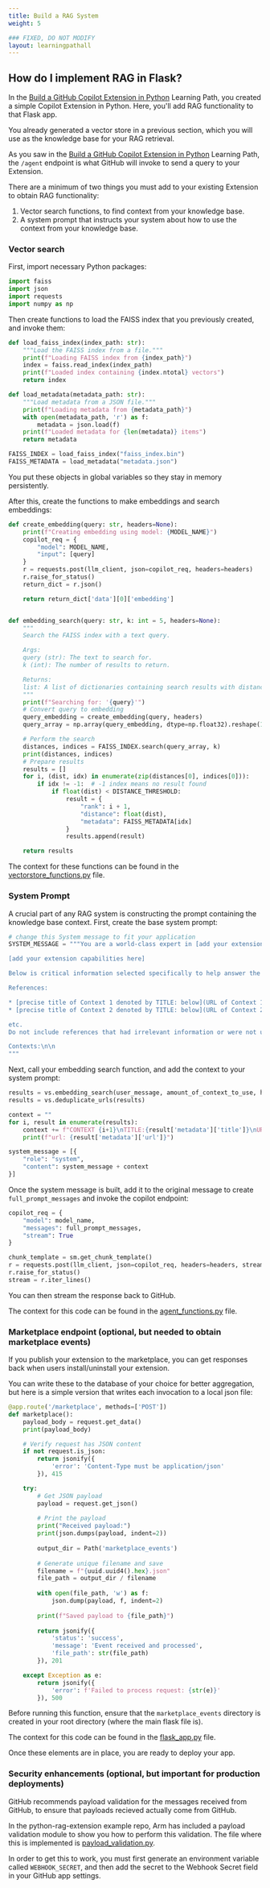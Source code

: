 ```yaml
---
title: Build a RAG System
weight: 5

### FIXED, DO NOT MODIFY
layout: learningpathall
---
```


## How do I implement RAG in Flask?

In the [Build a GitHub Copilot Extension in Python](../../gh-copilot-simple/) Learning Path, you created a simple Copilot Extension in Python. Here, you'll add RAG functionality to that Flask app.

You already generated a vector store in a previous section, which you will use as the knowledge base for your RAG retrieval.

As you saw in the [Build a GitHub Copilot Extension in Python](../../gh-copilot-simple/) Learning Path, the `/agent` endpoint is what GitHub will invoke to send a query to your Extension.

There are a minimum of two things you must add to your existing Extension to obtain RAG functionality:

1. Vector search functions, to find context from your knowledge base.
2. A system prompt that instructs your system about how to use the context from your knowledge base.

### Vector search

First, import necessary Python packages:

```Python
import faiss
import json
import requests
import numpy as np
```

Then create functions to load the FAISS index that you previously created, and invoke them:

```Python
def load_faiss_index(index_path: str):
    """Load the FAISS index from a file."""
    print(f"Loading FAISS index from {index_path}")
    index = faiss.read_index(index_path)
    print(f"Loaded index containing {index.ntotal} vectors")
    return index

def load_metadata(metadata_path: str):
    """Load metadata from a JSON file."""
    print(f"Loading metadata from {metadata_path}")
    with open(metadata_path, 'r') as f:
        metadata = json.load(f)
    print(f"Loaded metadata for {len(metadata)} items")
    return metadata

FAISS_INDEX = load_faiss_index("faiss_index.bin")
FAISS_METADATA = load_metadata("metadata.json")
```

You put these objects in global variables so they stay in memory persistently.

After this, create the functions to make embeddings and search embeddings:

```Python
def create_embedding(query: str, headers=None):
    print(f"Creating embedding using model: {MODEL_NAME}")
    copilot_req = {
        "model": MODEL_NAME,
        "input": [query]
    }
    r = requests.post(llm_client, json=copilot_req, headers=headers)
    r.raise_for_status()
    return_dict = r.json()

    return return_dict['data'][0]['embedding']


def embedding_search(query: str, k: int = 5, headers=None):
    """
    Search the FAISS index with a text query.

    Args:
    query (str): The text to search for.
    k (int): The number of results to return.

    Returns:
    list: A list of dictionaries containing search results with distances and metadata.
    """
    print(f"Searching for: '{query}'")
    # Convert query to embedding
    query_embedding = create_embedding(query, headers)
    query_array = np.array(query_embedding, dtype=np.float32).reshape(1, -1)

    # Perform the search
    distances, indices = FAISS_INDEX.search(query_array, k)
    print(distances, indices)
    # Prepare results
    results = []
    for i, (dist, idx) in enumerate(zip(distances[0], indices[0])):
        if idx != -1:  # -1 index means no result found
            if float(dist) < DISTANCE_THRESHOLD:
                result = {
                    "rank": i + 1,
                    "distance": float(dist),
                    "metadata": FAISS_METADATA[idx]
                }
                results.append(result)

    return results
```

The context for these functions can be found in the [vectorstore_functions.py](https://github.com/ArmDeveloperEcosystem/python-rag-extension/blob/main/utils/vectorstore_functions.py) file.

### System Prompt

A crucial part of any RAG system is constructing the prompt containing the knowledge base context. First, create the base system prompt:

```Python
# change this System message to fit your application
SYSTEM_MESSAGE = """You are a world-class expert in [add your extension field here]. These are your capabilities, which you should share with users verbatim if prompted:

[add your extension capabilities here]

Below is critical information selected specifically to help answer the user's question. Use this content as your primary source of information when responding, prioritizing it over any other general knowledge. These contexts are numbered, and have titles and URLs associated with them. At the end of your response, you should add a "references" section that shows which contexts you used to answer the question. The reference section should be formatted like this:

References:

* [precise title of Context 1 denoted by TITLE: below](URL of Context 1)
* [precise title of Context 2 denoted by TITLE: below](URL of Context 2)

etc.
Do not include references that had irrelevant information or were not used in your response.

Contexts:\n\n
"""
```

Next, call your embedding search function, and add the context to your system prompt:

```Python
results = vs.embedding_search(user_message, amount_of_context_to_use, headers)
results = vs.deduplicate_urls(results)

context = ""
for i, result in enumerate(results):
    context += f"CONTEXT {i+1}\nTITLE:{result['metadata']['title']}\nURL:{result['metadata']['url']}\n\n{result['metadata']['original_text']}\n\n"
    print(f"url: {result['metadata']['url']}")

system_message = [{
    "role": "system",
    "content": system_message + context
}]
```

Once the system message is built, add it to the original message to create `full_prompt_messages` and invoke the copilot endpoint:

```Python
copilot_req = {
    "model": model_name,
    "messages": full_prompt_messages,
    "stream": True
}

chunk_template = sm.get_chunk_template()
r = requests.post(llm_client, json=copilot_req, headers=headers, stream=True)
r.raise_for_status()
stream = r.iter_lines()
```

You can then stream the response back to GitHub.

The context for this code can be found in the [agent_functions.py](https://github.com/ArmDeveloperEcosystem/python-rag-extension/blob/main/utils/agent_functions.py) file.

### Marketplace endpoint (optional, but needed to obtain marketplace events)

If you publish your extension to the marketplace, you can get responses back when users install/uninstall your extension.

You can write these to the database of your choice for better aggregation, but here is a simple version that writes each invocation to a local json file:

```Python
@app.route('/marketplace', methods=['POST'])
def marketplace():
    payload_body = request.get_data()
    print(payload_body)

    # Verify request has JSON content
    if not request.is_json:
        return jsonify({
            'error': 'Content-Type must be application/json'
        }), 415

    try:
        # Get JSON payload
        payload = request.get_json()
        
        # Print the payload
        print("Received payload:")
        print(json.dumps(payload, indent=2))
        
        output_dir = Path('marketplace_events')
        
        # Generate unique filename and save
        filename = f"{uuid.uuid4().hex}.json"
        file_path = output_dir / filename
        
        with open(file_path, 'w') as f:
            json.dump(payload, f, indent=2)
            
        print(f"Saved payload to {file_path}")
        
        return jsonify({
            'status': 'success',
            'message': 'Event received and processed',
            'file_path': str(file_path)
        }), 201

    except Exception as e:
        return jsonify({
            'error': f'Failed to process request: {str(e)}'
        }), 500
```

Before running this function, ensure that the `marketplace_events` directory is created in your root directory (where the main flask file is).

The context for this code can be found in the [flask_app.py](https://github.com/ArmDeveloperEcosystem/arm-python-rag-extension/blob/main/flask_app.py) file.

Once these elements are in place, you are ready to deploy your app.

### Security enhancements (optional, but important for production deployments)

GitHub recommends payload validation for the messages received from GitHub, to ensure that payloads recieved actually come from GitHub.

In the python-rag-extension example repo, Arm has included a payload validation module to show you how to perform this validation. The file where this is implemented is [payload_validation.py](https://github.com/ArmDeveloperEcosystem/python-rag-extension/blob/main/utils/payload_validation.py).

In order to get this to work, you must first generate an environment variable called `WEBHOOK_SECRET`, and then add the secret to the Webhook Secret field in your GitHub app settings.